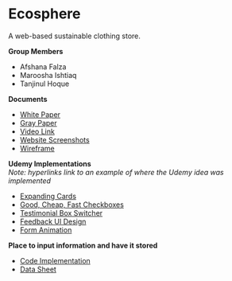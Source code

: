 # Ecosphere
A web-based sustainable clothing store.

**__Group Members__**
- Afshana Falza
- Maroosha Ishtiaq
- Tanjinul Hoque

**__Documents__**
- [White Paper](https://github.com/afshanafalza/Ecosphere/blob/main/White%20Paper%2C%20Gray%20Paper%2C%20Video%20and%20Wireframe/White%20Paper%20for%20Ecosphere.pdf)
- [Gray Paper](https://github.com/afshanafalza/Ecosphere/blob/19ad73ad32412c33a43bb2ece1566d9961e65786/White%20Paper,%20Gray%20Paper,%20Video%20and%20Wireframe/Gray%20Paper.pdf)
- [Video Link](https://youtu.be/G_tb-xuZ5ws)
- [Website Screenshots](https://github.com/afshanafalza/Ecosphere/blob/main/White%20Paper%2C%20Gray%20Paper%2C%20Video%20and%20Wireframe/Website%20Screenshots.pdf)
- [Wireframe](https://github.com/afshanafalza/Ecosphere/blob/main/White%20Paper%2C%20Gray%20Paper%2C%20Video%20and%20Wireframe/Ecosphere%20Wireframe.pdf)


**__Udemy Implementations__**  
*Note: hyperlinks link to an example of where the Udemy idea was implemented*
- [Expanding Cards](https://github.com/afshanafalza/Ecosphere/blob/03c0980100503fc1e2a2871ef13240c5efb8b574/script.js#L13)
- [Good, Cheap, Fast Checkboxes](https://github.com/afshanafalza/Ecosphere/blob/b4e2d36f73f1b2749e9d666b1eb8e7722f787ff8/Shopping%20Page/shopscript.js#L3)
- [Testimonial Box Switcher](https://github.com/afshanafalza/Ecosphere/blob/03c0980100503fc1e2a2871ef13240c5efb8b574/script.js#L38)
- [Feedback UI Design](https://github.com/afshanafalza/Ecosphere/blob/970aba6f77bb9d3945aef75f995965ddcf11057e/Cart%20Page/cartscript.js#L1)
- [Form Animation](https://github.com/afshanafalza/Ecosphere/blob/84e7f1d410c92dcff892bc9859f9e8d8fac9acec/About%20Us%20Page/about.js#L13)

**__Place to input information and have it stored__**
- [Code Implementation](https://github.com/afshanafalza/Ecosphere/blob/2013ee9e830b0f9098896bdaecfcf8f1ac3c8370/public/About%20Us%20Page/about.html#L99)
- [Data Sheet](https://docs.google.com/spreadsheets/d/100qGjWx-aTGcfo6dmqbQPhwUjNAJgUgef-dhI32TsXY/edit#gid=0)
